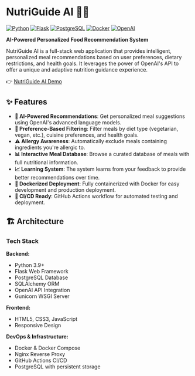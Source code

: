 # NutriGuide AI 🥗🤖

[![Python](https://img.shields.io/badge/Python-3.9+-blue.svg)](https://www.python.org/)
[![Flask](https://img.shields.io/badge/Flask-2.0+-green.svg)](https://flask.palletsprojects.com/)
[![PostgreSQL](https://img.shields.io/badge/PostgreSQL-13-blue.svg)](https://www.postgresql.org/)
[![Docker](https://img.shields.io/badge/Docker-Ready-2496ED.svg)](https://www.docker.com/)
[![OpenAI](https://img.shields.io/badge/OpenAI-GPT--3.5--turbo-412991.svg)](https://openai.com/)

**AI-Powered Personalized Food Recommendation System**

NutriGuide AI is a full-stack web application that provides intelligent, personalized meal recommendations based on user preferences, dietary restrictions, and health goals. It leverages the power of OpenAI's API to offer a unique and adaptive nutrition guidance experience.

👉 [NutriGuide AI Demo](https://flixier.com/view/WeV5dhYr)

## ✨ Features

- **🤖 AI-Powered Recommendations**: Get personalized meal suggestions using OpenAI's advanced language models.
- **🎯 Preference-Based Filtering**: Filter meals by diet type (vegetarian, vegan, etc.), cuisine preferences, and health goals.
- **⚠️ Allergy Awareness**: Automatically exclude meals containing ingredients you're allergic to.
- **📊 Interactive Meal Database**: Browse a curated database of meals with full nutritional information.
- **📈 Learning System**: The system learns from your feedback to provide better recommendations over time.
- **🐳 Dockerized Deployment**: Fully containerized with Docker for easy development and production deployment.
- **🚀 CI/CD Ready**: GitHub Actions workflow for automated testing and deployment.

## 🏗️ Architecture

### Tech Stack

**Backend:**
- Python 3.9+
- Flask Web Framework
- PostgreSQL Database
- SQLAlchemy ORM
- OpenAI API Integration
- Gunicorn WSGI Server

**Frontend:**
- HTML5, CSS3, JavaScript
- Responsive Design

**DevOps & Infrastructure:**
- Docker & Docker Compose
- Nginx Reverse Proxy
- GitHub Actions CI/CD
- PostgreSQL with persistent storage


